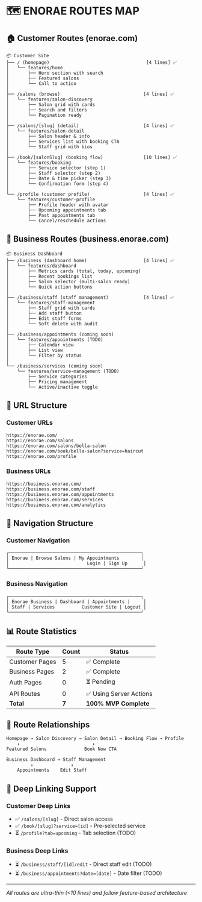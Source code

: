 # 🗺️ ENORAE ROUTES MAP

## 🏠 Customer Routes (enorae.com)

```
📦 Customer Site
├── / (homepage)                                    [4 lines] ✅
│   └── features/home
│       ├── Hero section with search
│       ├── Featured salons
│       └── Call to action
│
├── /salons (browse)                               [4 lines] ✅
│   └── features/salon-discovery
│       ├── Salon grid with cards
│       ├── Search and filters
│       └── Pagination ready
│
├── /salons/[slug] (detail)                        [4 lines] ✅
│   └── features/salon-detail
│       ├── Salon header & info
│       ├── Services list with booking CTA
│       └── Staff grid with bios
│
├── /book/[salonSlug] (booking flow)               [10 lines] ✅
│   └── features/booking
│       ├── Service selector (step 1)
│       ├── Staff selector (step 2)
│       ├── Date & time picker (step 3)
│       └── Confirmation form (step 4)
│
└── /profile (customer profile)                    [4 lines] ✅
    └── features/customer-profile
        ├── Profile header with avatar
        ├── Upcoming appointments tab
        ├── Past appointments tab
        └── Cancel/reschedule actions
```

## 💼 Business Routes (business.enorae.com)

```
📦 Business Dashboard
├── /business (dashboard home)                     [4 lines] ✅
│   └── features/dashboard
│       ├── Metrics cards (total, today, upcoming)
│       ├── Recent bookings list
│       ├── Salon selector (multi-salon ready)
│       └── Quick action buttons
│
├── /business/staff (staff management)             [4 lines] ✅
│   └── features/staff-management
│       ├── Staff grid with cards
│       ├── Add staff button
│       ├── Edit staff forms
│       └── Soft delete with audit
│
├── /business/appointments (coming soon)
│   └── features/appointments (TODO)
│       ├── Calendar view
│       ├── List view
│       └── Filter by status
│
└── /business/services (coming soon)
    └── features/service-management (TODO)
        ├── Service categories
        ├── Pricing management
        └── Active/inactive toggle
```

## 🎨 URL Structure

### Customer URLs
```
https://enorae.com/
https://enorae.com/salons
https://enorae.com/salons/bella-salon
https://enorae.com/book/bella-salon?service=haircut
https://enorae.com/profile
```

### Business URLs
```
https://business.enorae.com/
https://business.enorae.com/staff
https://business.enorae.com/appointments
https://business.enorae.com/services
https://business.enorae.com/analytics
```

## 🧭 Navigation Structure

### Customer Navigation
```
┌─────────────────────────────────────────────────┐
│ Enorae | Browse Salons | My Appointments        │
│                             Login | Sign Up      │
└─────────────────────────────────────────────────┘
```

### Business Navigation
```
┌─────────────────────────────────────────────────┐
│ Enorae Business | Dashboard | Appointments |     │
│ Staff | Services          Customer Site | Logout │
└─────────────────────────────────────────────────┘
```

## 📊 Route Statistics

| Route Type | Count | Status |
|------------|-------|--------|
| Customer Pages | 5 | ✅ Complete |
| Business Pages | 2 | ✅ Complete |
| Auth Pages | 0 | ⏳ Pending |
| API Routes | 0 | ✅ Using Server Actions |
| **Total** | **7** | **100% MVP Complete** |

## 🔗 Route Relationships

```
Homepage → Salon Discovery → Salon Detail → Booking Flow → Profile
    ↓                           ↓
Featured Salons              Book Now CTA

Business Dashboard → Staff Management
         ↓              ↓
    Appointments    Edit Staff
```

## 🎯 Deep Linking Support

### Customer Deep Links
- ✅ `/salons/[slug]` - Direct salon access
- ✅ `/book/[slug]?service=[id]` - Pre-selected service
- ⏳ `/profile?tab=upcoming` - Tab selection (TODO)

### Business Deep Links
- ⏳ `/business/staff/[id]/edit` - Direct staff edit (TODO)
- ⏳ `/business/appointments?date=[date]` - Date filter (TODO)

---

*All routes are ultra-thin (<10 lines) and follow feature-based architecture*